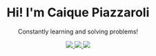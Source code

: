 <div align="center">
   <h1> Hi! I'm Caique Piazzaroli </h1>
</div>
<div align="center">
   <p>Constantly learning and solving problems!</p>
</div>

<div align="center"> 
   <a href = "mailto:caique405@gmail.com" target="_blank">
    <img src="https://img.shields.io/badge/GMAIL-red?style=for-the-badge&logo=gmail&color=white">
  </a>
  <a href="https://www.linkedin.com/in/caique-piazz" target="_blank">
    <img src="https://img.shields.io/badge/-LinkedIn-%230077B5?style=for-the-badge&logo=linkedin&logoColor=white">
  </a> 
   <a href = "mailto:caique405@gmail.com" target="_blank">
    <img src="https://img.shields.io/badge/AboutMe-blue?style=for-the-badge&logo=gmail&color=black">
  </a>
</div>
